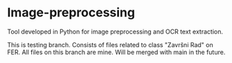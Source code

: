 # Image-preprocessing
Tool developed in Python for image preprocessing and OCR text extraction.

This is testing branch.
Consists of files related to class "Završni Rad" on FER.
All files on this branch are mine.
Will be merged with main in the future.
